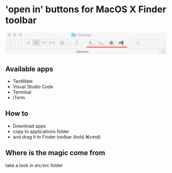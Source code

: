 # 'open in' buttons for MacOS X Finder toolbar

![screenshot](src/images/screenshot.png "screenshot")

## Available apps

- TextMate
- Visual Studio Code
- Terminal
- iTerm

## How to
- Download apps
- copy to applications folder
- and drag it to Finder toolbar (hold ⌘cmd)

## Where is the magic come from

take a look in src/src folder

